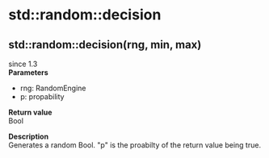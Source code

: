# std::random::decision

## std::random::decision(rng, min, max)
since 1.3  
**Parameters**  
* rng: RandomEngine
* p: propability

**Return value**  
Bool  

**Description**  
Generates a random Bool. "p" is the proabilty of the return value being true.